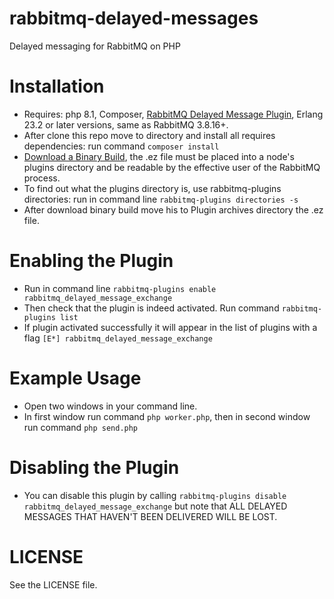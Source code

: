 # rabbitmq-delayed-messages
Delayed messaging for RabbitMQ on PHP

# Installation
- Requires: php 8.1, Composer, [RabbitMQ Delayed Message Plugin](https://github.com/DmitriyNovok/rabbitmq-delayed-message-exchange), Erlang 23.2 or later versions, same as RabbitMQ 3.8.16+.
- After clone this repo move to directory and install all requires dependencies: run command `composer install`
- [Download a Binary Build](https://github.com/rabbitmq/rabbitmq-delayed-message-exchange/releases), the .ez file must be placed into a node's plugins directory and be readable by the effective user of the RabbitMQ process.
- To find out what the plugins directory is, use rabbitmq-plugins directories: run in command line `rabbitmq-plugins directories -s`
- After download binary build move his to Plugin archives directory the .ez file.

# Enabling the Plugin
- Run in command line `rabbitmq-plugins enable rabbitmq_delayed_message_exchange`
- Then check that the plugin is indeed activated. Run command `rabbitmq-plugins list`
- If plugin activated successfully it will appear in the list of plugins with a flag `[E*] rabbitmq_delayed_message_exchange`

# Example Usage
- Open two windows in your command line.
- In first window run command `php worker.php`, then in second window run command `php send.php`

# Disabling the Plugin
- You can disable this plugin by calling `rabbitmq-plugins disable rabbitmq_delayed_message_exchange` but note that ALL DELAYED MESSAGES THAT HAVEN'T BEEN DELIVERED WILL BE LOST.

# LICENSE
See the LICENSE file.